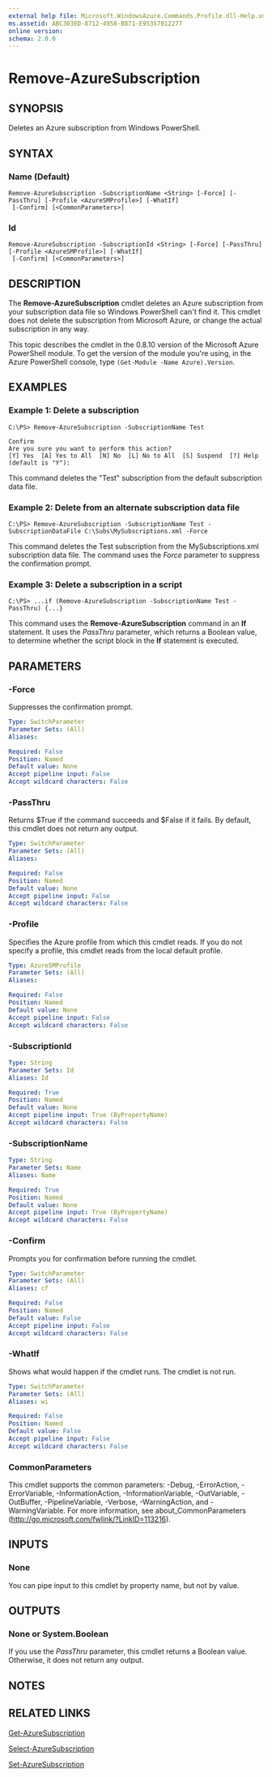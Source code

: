 ```yaml
---
external help file: Microsoft.WindowsAzure.Commands.Profile.dll-Help.xml
ms.assetid: ABC303ED-8712-4958-B871-E95357012277
online version: 
schema: 2.0.0
---
```


# Remove-AzureSubscription

## SYNOPSIS
Deletes an Azure subscription from Windows PowerShell.

## SYNTAX

### Name (Default)
```
Remove-AzureSubscription -SubscriptionName <String> [-Force] [-PassThru] [-Profile <AzureSMProfile>] [-WhatIf]
 [-Confirm] [<CommonParameters>]
```

### Id
```
Remove-AzureSubscription -SubscriptionId <String> [-Force] [-PassThru] [-Profile <AzureSMProfile>] [-WhatIf]
 [-Confirm] [<CommonParameters>]
```

## DESCRIPTION
The **Remove-AzureSubscription** cmdlet deletes an Azure subscription from your subscription data file so Windows PowerShell can't find it.
This cmdlet does not delete the subscription from Microsoft Azure, or change the actual subscription in any way.

This topic describes the cmdlet in the 0.8.10 version of the Microsoft Azure PowerShell module.
To get the version of the module you're using, in the Azure PowerShell console, type `(Get-Module -Name Azure).Version`.

## EXAMPLES

### Example 1: Delete a subscription
```
C:\PS> Remove-AzureSubscription -SubscriptionName Test

Confirm
Are you sure you want to perform this action?
[Y] Yes  [A] Yes to All  [N] No  [L] No to All  [S] Suspend  [?] Help (default is "Y"):
```

This command deletes the "Test" subscription from the default subscription data file.

### Example 2: Delete from an alternate subscription data file
```
C:\PS> Remove-AzureSubscription -SubscriptionName Test -SubscriptionDataFile C:\Subs\MySubscriptions.xml -Force
```

This command deletes the Test subscription from the MySubscriptions.xml subscription data file.
The command uses the *Force* parameter to suppress the confirmation prompt.

### Example 3: Delete a subscription in a script
```
C:\PS> ...if (Remove-AzureSubscription -SubscriptionName Test -PassThru) {...}
```

This command uses the **Remove-AzureSubscription** command in an **If** statement.
It uses the *PassThru* parameter, which returns a Boolean value, to determine whether the script block in the **If** statement is executed.

## PARAMETERS

### -Force
Suppresses the confirmation prompt.

```yaml
Type: SwitchParameter
Parameter Sets: (All)
Aliases: 

Required: False
Position: Named
Default value: None
Accept pipeline input: False
Accept wildcard characters: False
```

### -PassThru
Returns $True if the command succeeds and $False if it fails.
By default, this cmdlet does not return any output.

```yaml
Type: SwitchParameter
Parameter Sets: (All)
Aliases: 

Required: False
Position: Named
Default value: None
Accept pipeline input: False
Accept wildcard characters: False
```

### -Profile
Specifies the Azure profile from which this cmdlet reads. 
If you do not specify a profile, this cmdlet reads from the local default profile.

```yaml
Type: AzureSMProfile
Parameter Sets: (All)
Aliases: 

Required: False
Position: Named
Default value: None
Accept pipeline input: False
Accept wildcard characters: False
```

### -SubscriptionId
```yaml
Type: String
Parameter Sets: Id
Aliases: Id

Required: True
Position: Named
Default value: None
Accept pipeline input: True (ByPropertyName)
Accept wildcard characters: False
```

### -SubscriptionName
```yaml
Type: String
Parameter Sets: Name
Aliases: Name

Required: True
Position: Named
Default value: None
Accept pipeline input: True (ByPropertyName)
Accept wildcard characters: False
```

### -Confirm
Prompts you for confirmation before running the cmdlet.

```yaml
Type: SwitchParameter
Parameter Sets: (All)
Aliases: cf

Required: False
Position: Named
Default value: False
Accept pipeline input: False
Accept wildcard characters: False
```

### -WhatIf
Shows what would happen if the cmdlet runs.
The cmdlet is not run.

```yaml
Type: SwitchParameter
Parameter Sets: (All)
Aliases: wi

Required: False
Position: Named
Default value: False
Accept pipeline input: False
Accept wildcard characters: False
```

### CommonParameters
This cmdlet supports the common parameters: -Debug, -ErrorAction, -ErrorVariable, -InformationAction, -InformationVariable, -OutVariable, -OutBuffer, -PipelineVariable, -Verbose, -WarningAction, and -WarningVariable. For more information, see about_CommonParameters (<http://go.microsoft.com/fwlink/?LinkID=113216>).

## INPUTS

### None
You can pipe input to this cmdlet by property name, but not by value.

## OUTPUTS

### None or System.Boolean
If you use the *PassThru* parameter, this cmdlet returns a Boolean value.
Otherwise, it does not return any output.

## NOTES

## RELATED LINKS

[Get-AzureSubscription](./Get-AzureSubscription.md)

[Select-AzureSubscription](./Select-AzureSubscription.md)

[Set-AzureSubscription](./Set-AzureSubscription.md)


